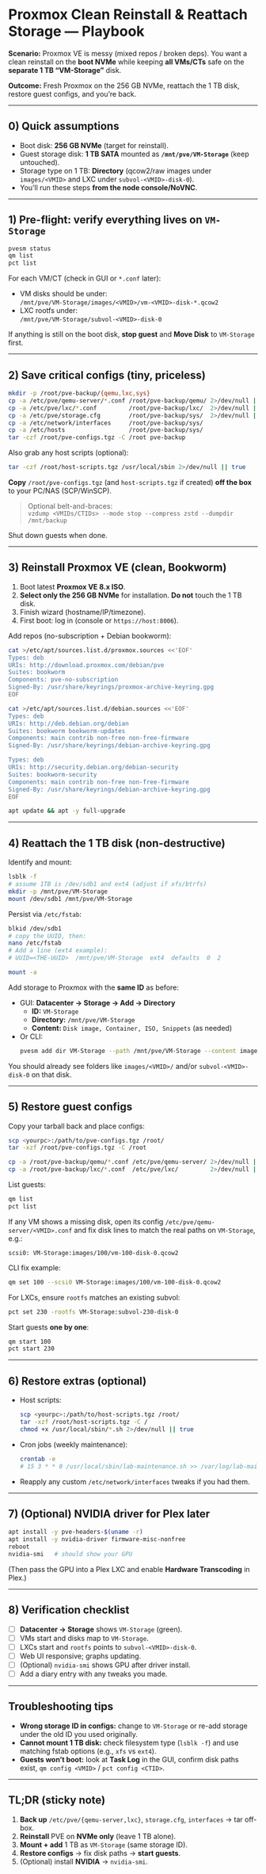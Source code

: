 # Proxmox Clean Reinstall & Reattach Storage — Playbook

**Scenario:** Proxmox VE is messy (mixed repos / broken deps). You want a clean reinstall on the **boot NVMe** while keeping **all VMs/CTs** safe on the **separate 1 TB “VM-Storage”** disk.

**Outcome:** Fresh Proxmox on the 256 GB NVMe, reattach the 1 TB disk, restore guest configs, and you’re back.

---

## 0) Quick assumptions

- Boot disk: **256 GB NVMe** (target for reinstall).
- Guest storage disk: **1 TB SATA** mounted as **`/mnt/pve/VM-Storage`** (keep untouched).
- Storage type on 1 TB: **Directory** (qcow2/raw images under `images/<VMID>` and LXC under `subvol-<VMID>-disk-0`).
- You’ll run these steps **from the node console/NoVNC**.

---

## 1) Pre-flight: verify everything lives on `VM-Storage`

```bash
pvesm status
qm list
pct list
```

For each VM/CT (check in GUI or `*.conf` later):

- VM disks should be under:  
  `/mnt/pve/VM-Storage/images/<VMID>/vm-<VMID>-disk-*.qcow2`
- LXC rootfs under:  
  `/mnt/pve/VM-Storage/subvol-<VMID>-disk-0`

If anything is still on the boot disk, **stop guest** and **Move Disk** to `VM-Storage` first.

---

## 2) Save critical configs (tiny, priceless)

```bash
mkdir -p /root/pve-backup/{qemu,lxc,sys}
cp -a /etc/pve/qemu-server/*.conf /root/pve-backup/qemu/ 2>/dev/null || true
cp -a /etc/pve/lxc/*.conf         /root/pve-backup/lxc/  2>/dev/null || true
cp -a /etc/pve/storage.cfg        /root/pve-backup/sys/  2>/dev/null || true
cp -a /etc/network/interfaces     /root/pve-backup/sys/
cp -a /etc/hosts                  /root/pve-backup/sys/
tar -czf /root/pve-configs.tgz -C /root pve-backup
```

Also grab any host scripts (optional):

```bash
tar -czf /root/host-scripts.tgz /usr/local/sbin 2>/dev/null || true
```

**Copy** `/root/pve-configs.tgz` (and `host-scripts.tgz` if created) **off the box** to your PC/NAS (SCP/WinSCP).

> Optional belt-and-braces:  
> `vzdump <VMIDs/CTIDs> --mode stop --compress zstd --dumpdir /mnt/backup`

Shut down guests when done.

---

## 3) Reinstall Proxmox VE (clean, Bookworm)

1. Boot latest **Proxmox VE 8.x ISO**.
2. **Select only the 256 GB NVMe** for installation. **Do not** touch the 1 TB disk.
3. Finish wizard (hostname/IP/timezone).
4. First boot: log in (console or `https://host:8006`).

Add repos (no-subscription + Debian bookworm):

```bash
cat >/etc/apt/sources.list.d/proxmox.sources <<'EOF'
Types: deb
URIs: http://download.proxmox.com/debian/pve
Suites: bookworm
Components: pve-no-subscription
Signed-By: /usr/share/keyrings/proxmox-archive-keyring.gpg
EOF

cat >/etc/apt/sources.list.d/debian.sources <<'EOF'
Types: deb
URIs: http://deb.debian.org/debian
Suites: bookworm bookworm-updates
Components: main contrib non-free non-free-firmware
Signed-By: /usr/share/keyrings/debian-archive-keyring.gpg

Types: deb
URIs: http://security.debian.org/debian-security
Suites: bookworm-security
Components: main contrib non-free non-free-firmware
Signed-By: /usr/share/keyrings/debian-archive-keyring.gpg
EOF

apt update && apt -y full-upgrade
```

---

## 4) Reattach the 1 TB disk (non-destructive)

Identify and mount:

```bash
lsblk -f
# assume 1TB is /dev/sdb1 and ext4 (adjust if xfs/btrfs)
mkdir -p /mnt/pve/VM-Storage
mount /dev/sdb1 /mnt/pve/VM-Storage
```

Persist via `/etc/fstab`:

```bash
blkid /dev/sdb1
# copy the UUID, then:
nano /etc/fstab
# Add a line (ext4 example):
# UUID=<THE-UUID>  /mnt/pve/VM-Storage  ext4  defaults  0  2

mount -a
```

Add storage to Proxmox with the **same ID** as before:

- GUI: **Datacenter → Storage → Add → Directory**
  - **ID:** `VM-Storage`
  - **Directory:** `/mnt/pve/VM-Storage`
  - **Content:** `Disk image, Container, ISO, Snippets` (as needed)
- Or CLI:
  ```bash
  pvesm add dir VM-Storage --path /mnt/pve/VM-Storage --content images,rootdir,iso,snippets
  ```

You should already see folders like `images/<VMID>/` and/or `subvol-<VMID>-disk-0` on that disk.

---

## 5) Restore guest configs

Copy your tarball back and place configs:

```bash
scp <yourpc>:/path/to/pve-configs.tgz /root/
tar -xzf /root/pve-configs.tgz -C /root

cp -a /root/pve-backup/qemu/*.conf /etc/pve/qemu-server/ 2>/dev/null || true
cp -a /root/pve-backup/lxc/*.conf  /etc/pve/lxc/         2>/dev/null || true
```

List guests:

```bash
qm list
pct list
```

If any VM shows a missing disk, open its config `/etc/pve/qemu-server/<VMID>.conf` and fix disk lines to match the real paths on `VM-Storage`, e.g.:

```
scsi0: VM-Storage:images/100/vm-100-disk-0.qcow2
```

CLI fix example:

```bash
qm set 100 --scsi0 VM-Storage:images/100/vm-100-disk-0.qcow2
```

For LXCs, ensure `rootfs` matches an existing subvol:

```bash
pct set 230 -rootfs VM-Storage:subvol-230-disk-0
```

Start guests **one by one**:

```bash
qm start 100
pct start 230
```

---

## 6) Restore extras (optional)

- Host scripts:
  ```bash
  scp <yourpc>:/path/to/host-scripts.tgz /root/
  tar -xzf /root/host-scripts.tgz -C /
  chmod +x /usr/local/sbin/*.sh 2>/dev/null || true
  ```
- Cron jobs (weekly maintenance):
  ```bash
  crontab -e
  # 15 3 * * 0 /usr/local/sbin/lab-maintenance.sh >> /var/log/lab-maintenance.log 2>&1
  ```
- Reapply any custom `/etc/network/interfaces` tweaks if you had them.

---

## 7) (Optional) NVIDIA driver for Plex later

```bash
apt install -y pve-headers-$(uname -r)
apt install -y nvidia-driver firmware-misc-nonfree
reboot
nvidia-smi   # should show your GPU
```

(Then pass the GPU into a Plex LXC and enable **Hardware Transcoding** in Plex.)

---

## 8) Verification checklist

- [ ] **Datacenter → Storage** shows `VM-Storage` (green).
- [ ] VMs start and disks map to `VM-Storage`.
- [ ] LXCs start and `rootfs` points to `subvol-<VMID>-disk-0`.
- [ ] Web UI responsive; graphs updating.
- [ ] (Optional) `nvidia-smi` shows GPU after driver install.
- [ ] Add a diary entry with any tweaks you made.

---

## Troubleshooting tips

- **Wrong storage ID in configs:** change to `VM-Storage` or re-add storage under the old ID you used originally.
- **Cannot mount 1 TB disk:** check filesystem type (`lsblk -f`) and use matching fstab options (e.g., `xfs` vs `ext4`).
- **Guests won’t boot:** look at **Task Log** in the GUI, confirm disk paths exist, `qm config <VMID>` / `pct config <CTID>`.

---

## TL;DR (sticky note)

1) **Back up** `/etc/pve/{qemu-server,lxc}`, `storage.cfg`, `interfaces` → tar off-box.  
2) **Reinstall** PVE on **NVMe only** (leave 1 TB alone).  
3) **Mount + add** 1 TB as `VM-Storage` (same storage ID).  
4) **Restore configs** → fix disk paths → **start guests**.  
5) (Optional) install **NVIDIA** → `nvidia-smi`.
